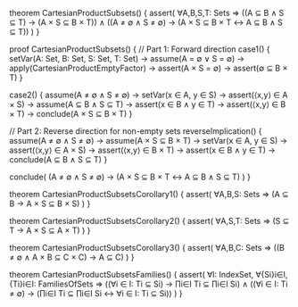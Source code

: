 theorem CartesianProductSubsets() {
  assert(
    ∀A,B,S,T: Sets ⇒
    ((A ⊆ B ∧ S ⊆ T) → (A × S ⊆ B × T)) ∧
    ((A ≠ ∅ ∧ S ≠ ∅) → (A × S ⊆ B × T ↔ A ⊆ B ∧ S ⊆ T))
  )
}

proof CartesianProductSubsets() {
  // Part 1: Forward direction
  case1() {
    setVar(A: Set, B: Set, S: Set, T: Set) →
    assume(A = ∅ ∨ S = ∅) →
    apply(CartesianProductEmptyFactor) →
    assert(A × S = ∅) →
    assert(∅ ⊆ B × T)
  }

  case2() {
    assume(A ≠ ∅ ∧ S ≠ ∅) →
    setVar(x ∈ A, y ∈ S) →
    assert(⟨x,y⟩ ∈ A × S) →
    assume(A ⊆ B ∧ S ⊆ T) →
    assert(x ∈ B ∧ y ∈ T) →
    assert(⟨x,y⟩ ∈ B × T) →
    conclude(A × S ⊆ B × T)
  }

  // Part 2: Reverse direction for non-empty sets
  reverseImplication() {
    assume(A ≠ ∅ ∧ S ≠ ∅) →
    assume(A × S ⊆ B × T) →
    setVar(x ∈ A, y ∈ S) →
    assert(⟨x,y⟩ ∈ A × S) →
    assert(⟨x,y⟩ ∈ B × T) →
    assert(x ∈ B ∧ y ∈ T) →
    conclude(A ⊆ B ∧ S ⊆ T)
  }

  conclude(
    (A ≠ ∅ ∧ S ≠ ∅) → (A × S ⊆ B × T ↔ A ⊆ B ∧ S ⊆ T)
  )
}

theorem CartesianProductSubsetsCorollary1() {
  assert(
    ∀A,B,S: Sets ⇒ (A ⊆ B → A × S ⊆ B × S)
  )
}

theorem CartesianProductSubsetsCorollary2() {
  assert(
    ∀A,S,T: Sets ⇒ (S ⊆ T → A × S ⊆ A × T)
  )
}

theorem CartesianProductSubsetsCorollary3() {
  assert(
    ∀A,B,C: Sets ⇒ ((B ≠ ∅ ∧ A × B ⊆ C × C) → A ⊆ C)
  )
}

theorem CartesianProductSubsetsFamilies() {
  assert(
    ∀I: IndexSet, ∀{Si}i∈I, {Ti}i∈I: FamiliesOfSets ⇒
    ((∀i ∈ I: Ti ⊆ Si) → ∏i∈I Ti ⊆ ∏i∈I Si) ∧
    ((∀i ∈ I: Ti ≠ ∅) → (∏i∈I Ti ⊆ ∏i∈I Si ↔ ∀i ∈ I: Ti ⊆ Si))
  )
}